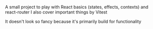 A small project to play with React basics (states, effects, contexts) and react-router
I also cover important things by Vitest

It doesn't look so fancy because it's primarily build for functionality

